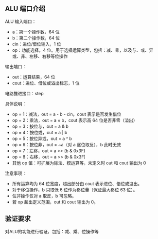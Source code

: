 ## ALU 端口介绍

ALU 输入端口：
- a：第一个操作数，64 位
- b：第二个操作数，64 位
- cin：进位/借位输入，1 位
- op：功能选择，4 位。用于选择运算类型，包括：减、乘，以及与、或、异或、非、左移、右移等位操作

输出端口：
- out：运算结果，64 位
- cout：进位、借位或溢出标志，1 位

电路推进接口：step

具体说明：
- op = 1：减法，out = a - b - cin，cout 表示是否发生借位
- op = 2：乘法，out = a × b，cout 表示高 64 位是否非零（溢出）
- op = 3：按位与，out = a & b
- op = 4：按位或，out = a | b
- op = 5：按位异或，out = a ^ b
- op = 6：按位非，out = ~a（对 a 逐位取反），b 此时无效
- op = 7：左移，out = a << (b & 0x3F)
- op = 8：右移，out = a >> (b & 0x3F)
- 其他 op 值：可扩展为除法、模运算等，未定义时 out 和 cout 输出为 0

注意事项：
- 所有运算均为 64 位宽度，超出部分由 cout 表示进位、借位或溢出。
- 对于移位操作，b 只取低 6 位作为移位量（保证最大移位 63 位）。
- 位非操作仅对 a 取反，b 可忽略。
- 若 op 超出定义范围，out 和 cout 输出为 0。


## 验证要求

对ALU的功能进行验证，包括：减、乘、位操作等
